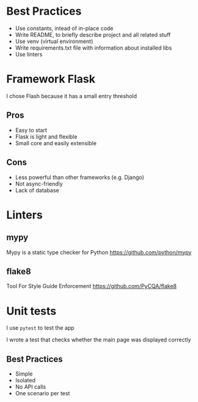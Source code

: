 # Best Practices

- Use constants, intead of in-place code
- Write README, to briefly describe project and all related stuff
- Use venv (virtual environment)
- Write requirements.txt file with information about installed libs
- Use linters

# Framework Flask

I chose Flash because it has a small entry threshold

## Pros

- Easy to start
- Flask is light and flexible
- Small core and easily extensible

## Cons

- Less powerful than other frameworks (e.g. Django)
- Not async-friendly
- Lack of database

# Linters

## mypy

Mypy is a static type checker for Python
https://github.com/python/mypy

## flake8

Tool For Style Guide Enforcement
https://github.com/PyCQA/flake8

# Unit tests

I use `pytest` to test the app

I wrote a test that checks whether the main page was displayed correctly

## Best Practices

- Simple
- Isolated
- No API calls
- One scenario per test
